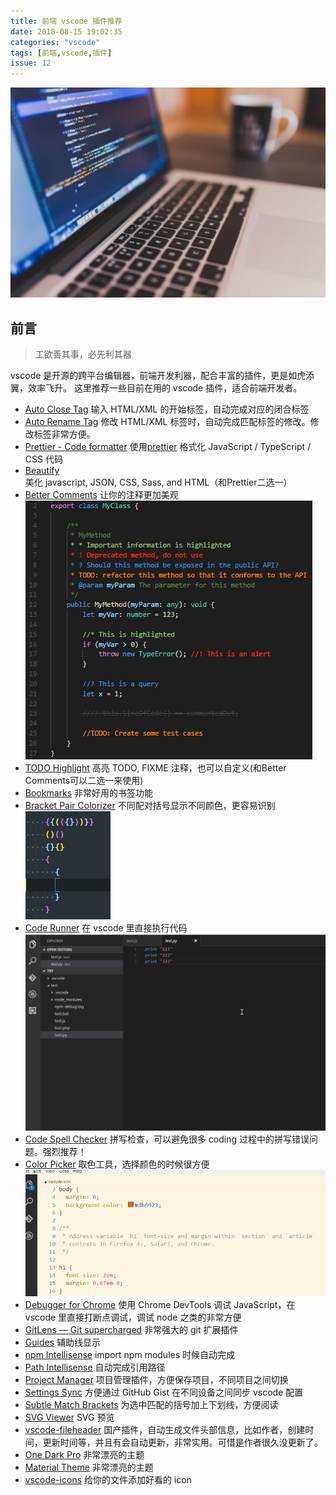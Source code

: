 ```yaml
---
title: 前端 vscode 插件推荐
date: 2018-08-15 19:02:35
categories: "vscode"
tags: [前端,vscode,插件]
issue: 12
---
```

![images](/images/extensions-for-vsc/coding.jpg)
## 前言
> 工欲善其事，必先利其器

vscode 是开源的跨平台编辑器，前端开发利器，配合丰富的插件，更是如虎添翼，效率飞升。
这里推荐一些目前在用的 vscode 插件，适合前端开发者。

<!-- more -->

* [Auto Close Tag](https://marketplace.visualstudio.com/items?itemName=formulahendry.auto-close-tag)
 输入 HTML/XML 的开始标签，自动完成对应的闭合标签
* [Auto Rename Tag](https://marketplace.visualstudio.com/items?itemName=formulahendry.auto-rename-tag)
 修改 HTML/XML 标签时，自动完成匹配标签的修改。修改标签非常方便。
* [Prettier - Code formatter](https://marketplace.visualstudio.com/items?itemName=esbenp.prettier-vscode)
 使用[prettier](https://github.com/prettier/prettier) 格式化 JavaScript / TypeScript / CSS 代码
* [Beautify](https://marketplace.visualstudio.com/items?itemName=HookyQR.beautify)
 美化 javascript, JSON, CSS, Sass, and HTML（和Prettier二选一）
* [Better Comments](https://marketplace.visualstudio.com/items?itemName=aaron-bond.better-comments)
 让你的注释更加美观
 ![images](/images/extensions-for-vsc/better-comments.png)
* [TODO Highlight](https://marketplace.visualstudio.com/items?itemName=wayou.vscode-todo-highlight)
 高亮 TODO, FIXME 注释，也可以自定义(和Better Comments可以二选一来使用)
* [Bookmarks](https://marketplace.visualstudio.com/items?itemName=alefragnani.Bookmarks)
 非常好用的书签功能
* [Bracket Pair Colorizer](https://marketplace.visualstudio.com/items?itemName=CoenraadS.bracket-pair-colorizer)
 不同配对括号显示不同颜色，更容易识别
 ![images](/images/extensions-for-vsc/bracket-pair-colorizer.png)
* [Code Runner](https://marketplace.visualstudio.com/items?itemName=formulahendry.code-runner)
 在 vscode 里直接执行代码
 ![images](/images/extensions-for-vsc/code-runner.gif)
* [Code Spell Checker](https://marketplace.visualstudio.com/items?itemName=streetsidesoftware.code-spell-checker)
 拼写检查，可以避免很多 coding 过程中的拼写错误问题。强烈推荐！
* [Color Picker](https://marketplace.visualstudio.com/items?itemName=anseki.vscode-color)
 取色工具，选择颜色的时候很方便
 ![images](/images/extensions-for-vsc/color-picker.gif)
* [Debugger for Chrome](https://marketplace.visualstudio.com/items?itemName=msjsdiag.debugger-for-chrome)
 使用 Chrome DevTools 调试 JavaScript，在 vscode 里直接打断点调试，调试 node 之类的非常方便
* [GitLens — Git supercharged](https://marketplace.visualstudio.com/items?itemName=eamodio.gitlens)
 非常强大的 git 扩展插件
* [Guides](https://marketplace.visualstudio.com/items?itemName=spywhere.guides)
 辅助线显示
* [npm Intellisense](https://marketplace.visualstudio.com/items?itemName=christian-kohler.npm-intellisense)
 import npm modules 时候自动完成
* [Path Intellisense](https://marketplace.visualstudio.com/items?itemName=christian-kohler.path-intellisense)
 自动完成引用路径
* [Project Manager](https://marketplace.visualstudio.com/items?itemName=alefragnani.project-manager)
 项目管理插件，方便保存项目，不同项目之间切换
* [Settings Sync](https://marketplace.visualstudio.com/items?itemName=Shan.code-settings-sync)
 方便通过 GitHub Gist 在不同设备之间同步 vscode 配置
* [Subtle Match Brackets](https://marketplace.visualstudio.com/items?itemName=rafamel.subtle-brackets)
 为选中匹配的括号加上下划线，方便阅读
* [SVG Viewer](https://marketplace.visualstudio.com/items?itemName=cssho.vscode-svgviewer)
 SVG 预览
* [vscode-fileheader](https://marketplace.visualstudio.com/items?itemName=mikey.vscode-fileheader)
 国产插件，自动生成文件头部信息，比如作者，创建时间，更新时间等，并且有会自动更新，非常实用。可惜是作者很久没更新了。
* [One Dark Pro](https://marketplace.visualstudio.com/items?itemName=zhuangtongfa.Material-theme)
 非常漂亮的主题
* [Material Theme](https://marketplace.visualstudio.com/items?itemName=Equinusocio.vsc-material-theme)
 非常漂亮的主题
* [vscode-icons](https://marketplace.visualstudio.com/items?itemName=robertohuertasm.vscode-icons)
 给你的文件添加好看的 icon

 
